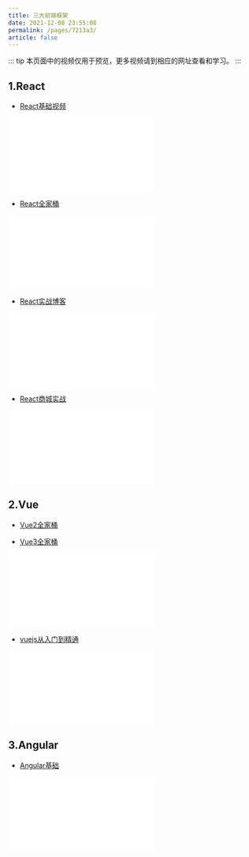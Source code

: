 ```yaml
---
title: 三大前端框架
date: 2021-12-08 23:55:08
permalink: /pages/7213a3/
article: false
---
```


::: tip
本页面中的视频仅用于预览，更多视频请到相应的网址查看和学习。
:::

## 1.React
- [React基础视频](https://www.bilibili.com/video/BV1g4411i7po)
<iframe src="//player.bilibili.com/player.html?aid=51455080&bvid=BV1g4411i7po&cid=90064778&page=1" scrolling="no" border="0" frameborder="no" framespacing="0" allowfullscreen="true"> </iframe>

- [React全家桶](https://www.bilibili.com/video/BV1wy4y1D7JT)
<iframe src="//player.bilibili.com/player.html?aid=798144910&bvid=BV1wy4y1D7JT&cid=266608785&page=1" scrolling="no" border="0" frameborder="no" framespacing="0" allowfullscreen="true"> </iframe>

- [React实战博客](https://www.bilibili.com/video/BV1CJ411377B)
<iframe src="//player.bilibili.com/player.html?aid=68325396&bvid=BV1CJ411377B&cid=138913336&page=1" scrolling="no" border="0" frameborder="no" framespacing="0" allowfullscreen="true"> </iframe>

- [React商城实战](https://www.bilibili.com/video/BV1i5411c7xp)
<iframe src="//player.bilibili.com/player.html?aid=460134255&bvid=BV1i5411c7xp&cid=328357384&page=1" scrolling="no" border="0" frameborder="no" framespacing="0" allowfullscreen="true"> </iframe>

## 2.Vue
- [Vue2全家桶](https://www.jspang.com/detailed?id=57)

- [Vue3全家桶](https://www.jspang.com/detailed?id=67)
<iframe src="//player.bilibili.com/player.html?aid=585504492&bvid=BV19z4y1k7Ux&cid=262974612&page=1" scrolling="no" border="0" frameborder="no" framespacing="0" allowfullscreen="true"> </iframe>

- [vuejs从入门到精通](https://www.bilibili.com/video/BV1Zy4y1K7SH)
<iframe src="//player.bilibili.com/player.html?aid=804122638&bvid=BV1Zy4y1K7SH&cid=377282828&page=1" scrolling="no" border="0" frameborder="no" framespacing="0" allowfullscreen="true"> </iframe>

## 3.Angular
- [Angular基础](https://www.bilibili.com/video/BV1Wx411R7qt)
<iframe src="//player.bilibili.com/player.html?aid=57363596&bvid=BV1Wx411R7qt&cid=100152037&page=1" scrolling="no" border="0" frameborder="no" framespacing="0" allowfullscreen="true"> </iframe>
